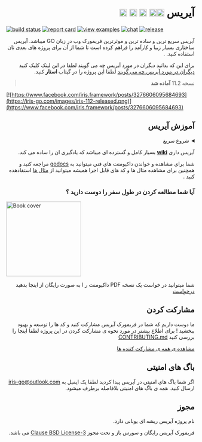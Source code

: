 <div dir="rtl" align='right' >
<!-- # Iris Web Framework <a href="README_ZH.md"> <img width="20px" src="https://iris-go.com/images/flag-china.svg?v=10" /></a> <a href="README_RU.md"><img width="20px" src="https://iris-go.com/images/flag-russia.svg?v=10" /></a> <a href="README_ID.md"> <img width="20px" src="https://iris-go.com/images/flag-indonesia.svg?v=10" /></a> <a href="README_GR.md"><img width="20px" src="https://iris-go.com/images/flag-greece.svg?v=10" /></a> <a href="README_PT_BR.md"><img width="20px" src="https://iris-go.com/images/flag-pt-br.svg?v=10" /></a> <a href="README_JPN.md"><img width="20px" src="https://iris-go.com/images/flag-japan.svg?v=10" /></a> -->

# آیریس <a href="README.md"> <img width="20px" src="https://iris-go.com/images/flag-unitedkingdom.svg?v=10" /></a><a href="README_ZH.md"><img width="20px" src="https://iris-go.com/images/flag-china.svg?v=10" /></a> <a href="README_GR.md"><img width="20px" src="https://iris-go.com/images/flag-greece.svg?v=10" /></a> <a href="README_ES.md"><img width="20px" src="https://iris-go.com/images/flag-spain.png" /></a> <a href="README_KO.md"><img width="20px" src="https://upload.wikimedia.org/wikipedia/commons/0/09/Flag_of_South_Korea.svg" />
<div dir="ltr" align='left' >

[![build status](https://img.shields.io/travis/kataras/iris/master.svg?style=for-the-badge)](https://travis-ci.org/kataras/iris) [![report card](https://img.shields.io/badge/report%20card-a%2B-ff3333.svg?style=for-the-badge)](https://goreportcard.com/report/github.com/kataras/iris)<!--[![godocs](https://img.shields.io/badge/go-%20docs-488AC7.svg?style=for-the-badge)](https://godoc.org/github.com/kataras/iris)--> [![view examples](https://img.shields.io/badge/learn%20by-examples-0077b3.svg?style=for-the-badge)](https://github.com/kataras/iris/tree/master/_examples) [![chat](https://img.shields.io/gitter/room/iris_go/community.svg?color=blue&logo=gitter&style=for-the-badge)](https://gitter.im/iris_go/community) [![release](https://img.shields.io/badge/release%20-v11.2-0077b3.svg?style=for-the-badge)](https://github.com/kataras/iris/releases)
</div>

آیریس سریع ترین و ساده ترین و موثرترین فریمورک وب در زبان GO میباشد. آیریس ساختاری بسیار زیبا و کارآمد را فراهم کرده است تا شما از آن برای پروژه های بعدی تان استفاده کنید. .

برای این که بدانید دیگران در مورد آیریس چه می گویند لطفا در این لینک کلیک کنید [دیگران در مورد آیریس چه می گویند](https://iris-go.com/testimonials/) لطفا این پروژه را در گیتاب **استار** کنید.


> نسخه 11.2 **آماده شد**

<div dir="ltr" align="left">

[![https://www.facebook.com/iris.framework/posts/3276606095684693](https://iris-go.com/images/iris-112-released.png)](https://www.facebook.com/iris.framework/posts/3276606095684693)
</div>

## آموزش آیریس

<details>
<summary>شروع سریع</summary>

<div dir="ltr" align="left">

<div dir="rtl" align="right">

```sh

# فرض کنید همچین کدی را در فایل example.go نوشته اید 
```
</div>

```sh
$ cat example.go
```

```go
package main

import "github.com/kataras/iris"

func main() {
    app := iris.Default()
    app.Get("/ping", func(ctx iris.Context) {
        ctx.JSON(iris.Map{
            "message": "pong",
        })
    })

    app.Run(iris.Addr(":8080"))
}
```

```sh
# run example.go and
# visit http://localhost:8080/ping on browser
$ go run example.go
```
<div>

<div dir="rtl" align="right" >

> ایریس از پروژه ی [muxie](https://github.com/kataras/muxie) که موثرترین و سریع ترین پروژه مسیریابی در GO می باشد استفاده می کند.

<div>

</details>

آیریس داری **[wiki](https://github.com/kataras/iris/wiki)** بسیار کامل و گسترده ای میباشد که یادگیری ان را ساده می کند.


شما برای مشاهده و خواندن داکیومنت های فنی میتوانید به [godocs](https://godoc.org/github.com/kataras/iris) مراجعه کنید و همچنین برای مشاهده مثال ها و کد های قابل اجرا همیشه میتوانید از [مثال ها](_examples/) استفادهده کنید . 


### آیا شما مطالعه کردن در طول سفر را دوست دارید ؟


<div dir="ltr" align="left">

<a href="https://bit.ly/iris-req-book"> <img alt="Book cover" src="https://iris-go.com/images/iris-book-cover-sm.jpg" width="200" /> </a>

</div>


شما میتوانید در خواست یک نسخه PDF داکیومنت ر ا به صورت رایگان از اینجا بدهید [درخواست](https://bit.ly/iris-req-book)

## مشارکت کردن

ما دوست داریم که شما در فریمورک آیریس مشارکت کنید و کد ها را توسعه و بهبود ببخشید ! برای اطلاع بیشتر در مورد نحوه ی مشارکت کردن در این پروژه لطفا اینجا را بررسی کنید  [CONTRIBUTING.md](CONTRIBUTING.md)

[مشاهده ی همه ی مشارکت کننده ها](https://github.com/kataras/iris/graphs/contributors)

## باگ های امنیتی

اگر شما باگ های امنیتی در آیریس پیدا کردید لطفا یک ایمیل به [iris-go@outlook.com](mailto:iris-go@outlook.com) ارسال کنید. همه ی باگ های امنیتی بلافاصله برطرف میشود.

## مجوز

نام پروژه آیریس ریشه ای یونانی دارد.

فریمورک آیریس رایگان و سورس باز و تحت مجوز [3-Clause BSD License](LICENSE) می باشد.

<div>